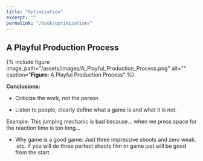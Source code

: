 ```yaml
---
title: "Optimization"
excerpt: ""
permalink: "/book/optimization/"
---
```



## A Playful Production Process

{% include figure image_path="/assets/images/A_Playful_Production_Process.png" alt="" caption="__Figure:__ A Playful Production Process" %}

__Conclusions:__

- Criticize the work, not the person

- Listen to people, clearly define what a game is and what it is not.

Example: This jumping mechanic is bad because... when we press space for the reaction time is too long...

- Why game is a good game: Just three impressive shoots and zero weak. .etc. if you will do three perfect shoots film or game just will be good from the start.